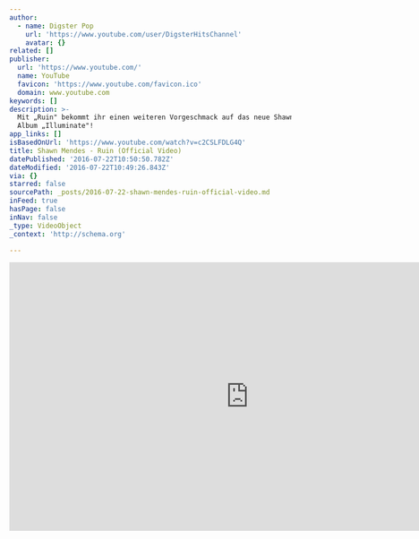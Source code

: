 ```yaml
---
author:
  - name: Digster Pop
    url: 'https://www.youtube.com/user/DigsterHitsChannel'
    avatar: {}
related: []
publisher:
  url: 'https://www.youtube.com/'
  name: YouTube
  favicon: 'https://www.youtube.com/favicon.ico'
  domain: www.youtube.com
keywords: []
description: >-
  Mit „Ruin" bekommt ihr einen weiteren Vorgeschmack auf das neue Shawn Mendes
  Album „Illuminate"!
app_links: []
isBasedOnUrl: 'https://www.youtube.com/watch?v=c2CSLFDLG4Q'
title: Shawn Mendes - Ruin (Official Video)
datePublished: '2016-07-22T10:50:50.782Z'
dateModified: '2016-07-22T10:49:26.843Z'
via: {}
starred: false
sourcePath: _posts/2016-07-22-shawn-mendes-ruin-official-video.md
inFeed: true
hasPage: false
inNav: false
_type: VideoObject
_context: 'http://schema.org'

---
```

<iframe src="https://cdn.embedly.com/widgets/media.html?src=https%3A%2F%2Fwww.youtube.com%2Fembed%2Fc2CSLFDLG4Q%3Ffeature%3Doembed&amp;url=http%3A%2F%2Fwww.youtube.com%2Fwatch%3Fv%3Dc2CSLFDLG4Q&amp;image=https%3A%2F%2Fi.ytimg.com%2Fvi%2Fc2CSLFDLG4Q%2Fhqdefault.jpg&amp;key=b7d04c9b404c499eba89ee7072e1c4f7&amp;type=text%2Fhtml&amp;schema=youtube" width="854" height="480" scrolling="no" frameborder="0" allowfullscreen="" style=""></iframe>
